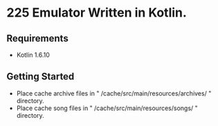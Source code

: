 # 225 Emulator Written in Kotlin.

## Requirements
- Kotlin 1.6.10

## Getting Started
- Place cache archive files in " /cache/src/main/resources/archives/ " directory.
- Place cache song files in " /cache/src/main/resources/songs/ " directory.